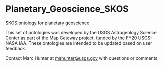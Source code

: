 # Planetary_Geoscience_SKOS
SKOS ontology for planetary geoscience

This set of ontologies was developed by the USGS Astrogeology Science Center as part of the Map Gateway project, funded by the FY20 USGS-NASA IAA. These ontologies are intended to be updated based on user feedback. 

Contact Marc Hunter at mahunter@usgs.gov with questions or comments.
